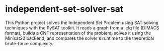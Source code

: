 # independent-set-solver-sat
This Python project solves the Independent Set Problem using SAT solving techniques with the PySAT toolkit.  It reads a graph from a .clq file (DIMACS format), builds a CNF representation of the problem, solves it using the Minisat22 backend, and compares the solver's runtime to the theoretical brute-force complexity.
